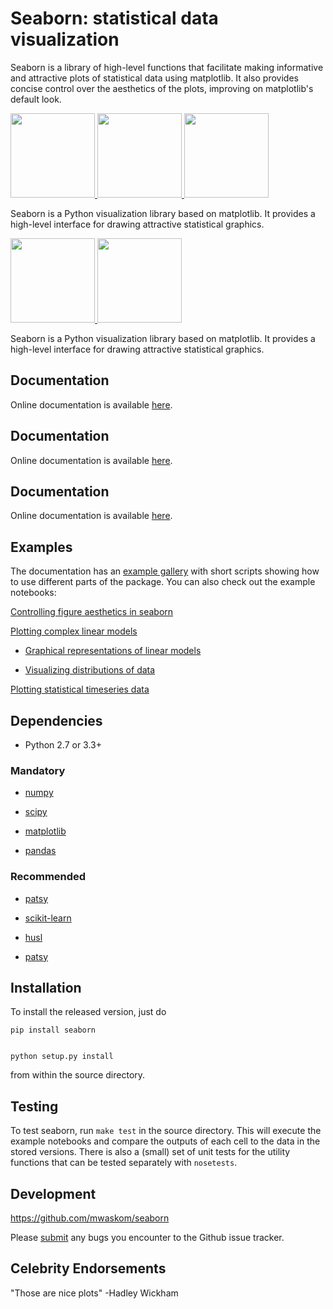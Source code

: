 Seaborn: statistical data visualization
=======================================

Seaborn is a library of high-level functions that facilitate making informative
and attractive plots of statistical data using matplotlib. It also provides
concise control over the aesthetics of the plots, improving on matplotlib's
default look.

<a href=http://stanford.edu/~mwaskom/software/seaborn/examples/distplot_options.html>
<img src="http://stanford.edu/~mwaskom/software/seaborn/_static/distplot_options_thumb.png" height="135" width="135">
</a>    

<a href=http://stanford.edu/~mwaskom/software/seaborn/examples/regression_marginals.html>
<img src="http://stanford.edu/~mwaskom/software/seaborn/_static/regression_marginals_thumb.png" height="135" width="135">
</a>

<a href=http://stanford.edu/~mwaskom/software/seaborn/examples/violinplots.html>
<img src="http://stanford.edu/~mwaskom/software/seaborn/_static/violinplots_thumb.png" height="135" width="135">
</a>

</div>

Seaborn is a Python visualization library based on matplotlib. It provides a high-level interface for drawing attractive statistical graphics.

<a href=http://stanford.edu/~mwaskom/software/seaborn/examples/regression_marginals.html>
<img src="http://stanford.edu/~mwaskom/software/seaborn/_static/regression_marginals_thumb.png" height="135" width="135">
</a>

<a href=http://stanford.edu/~mwaskom/software/seaborn/examples/violinplots.html>
<img src="http://stanford.edu/~mwaskom/software/seaborn/_static/violinplots_thumb.png" height="135" width="135">
</a>

</div>

Seaborn is a Python visualization library based on matplotlib. It provides a high-level interface for drawing attractive statistical graphics.


Documentation
-------------

Online documentation is available [here](http://stanford.edu/~mwaskom/software/seaborn/).

Documentation
-------------

Online documentation is available [here](http://stanford.edu/~mwaskom/software/seaborn/).

Documentation
-------------

Online documentation is available [here](http://stanford.edu/~mwaskom/software/seaborn/).

Examples
--------

The documentation has an [example gallery](http://stanford.edu/~mwaskom/software/seaborn/examples/index.html) with short scripts showing how to use different parts of the package. You can also check out the example notebooks:

[Controlling figure aesthetics in seaborn](http://nbviewer.ipython.org/urls/raw.github.com/mwaskom/seaborn/master/examples/aesthetics.ipynb)

[Plotting complex linear models](http://nbviewer.ipython.org/urls/raw.github.com/mwaskom/seaborn/master/examples/linear_models.ipynb)

- [Graphical representations of linear models](http://nbviewer.ipython.org/github/mwaskom/seaborn/blob/master/examples/linear_models.ipynb)

- [Visualizing distributions of data](http://nbviewer.ipython.org/github/mwaskom/seaborn/blob/master/examples/plotting_distributions.ipynb)

[Plotting statistical timeseries data](http://nbviewer.ipython.org/urls/raw.github.com/mwaskom/seaborn/master/examples/timeseries_plots.ipynb)


Dependencies
------------

- Python 2.7 or 3.3+

### Mandatory

- [numpy](http://www.numpy.org/)

- [scipy](http://www.scipy.org/)

- [matplotlib](http://matplotlib.sourceforge.net)

- [pandas](http://pandas.pydata.org/)

### Recommended

- [patsy](http://patsy.readthedocs.org/en/latest/)

- [scikit-learn](http://scikit-learn.org)

- [husl](https://github.com/boronine/pyhusl)

- [patsy](http://patsy.readthedocs.org/en/latest/)


Installation
------------

To install the released version, just do

    pip install seaborn


    python setup.py install

from within the source directory.


Testing
-------

To test seaborn, run `make test` in the source directory. This will execute the
example notebooks and compare the outputs of each cell to the data in the
stored versions. There is also a (small) set of unit tests for the utility
functions that can be tested separately with `nosetests`. 


Development
-----------

https://github.com/mwaskom/seaborn

Please [submit](https://github.com/mwaskom/seaborn/issues/new) any bugs you encounter to the Github issue tracker.


Celebrity Endorsements
----------------------

"Those are nice plots" -Hadley Wickham
